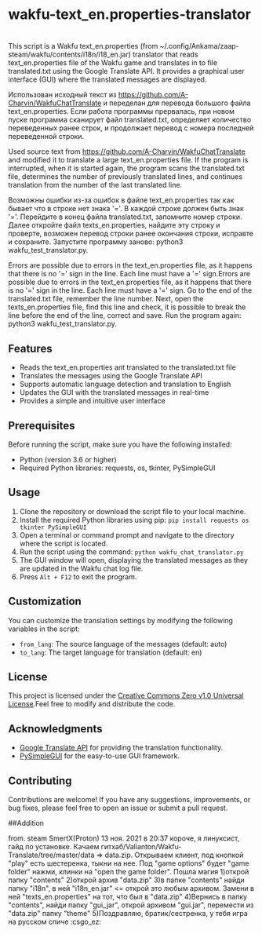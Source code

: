 # wakfu-text_en.properties-translator
# 

This script is a Wakfu text_en.properties (from ~/.config/Ankama/zaap-steam/wakfu/contents/i18n/i18_en.jar) translator that reads text_en.properties file of the Wakfu game and translates in to file translated.txt using the Google Translate API. It provides a graphical user interface (GUI) where the translated messages are displayed.

Использован исходный текст из https://github.com/A-Charvin/WakfuChatTranslate и переделан для перевода большого файла text_en.properties.
Если работа программы прервалась, при новом пуске программа сканирует файл translated.txt, определяет количество переведенных ранее строк, и продолжает перевод с номера последней переведенной строки.


Used source text from https://github.com/A-Charvin/WakfuChatTranslate and modified it to translate a large text_en.properties file.
If the program is interrupted, when it is started again, the program scans the translated.txt file, determines the number of previously translated lines, and continues translation from the number of the last translated line.


Возможны ошибки из-за ошибок в файле text_en.properties так как бывает что в строке нет знака '='.  В каждой строке должен быть знак '='.
Перейдите в конец файла translated.txt, запомните номер строки. Далее откройте файл texts_en.properties, найдите эту строку и проверте, возможен перевод строки ранее окончания строки, исправте и сохраните. Запустите программу заново: python3 wakfu_test_translator.py.


Errors are possible due to errors in the text_en.properties file, as it happens that there is no '=' sign in the line. Each line must have a '=' sign.Errors are possible due to errors in the text_en.properties file, as it happens that there is no '=' sign in the line. Each line must have a '=' sign.
Go to the end of the translated.txt file, remember the line number. Next, open the texts_en.properties file, find this line and check, it is possible to break the line before the end of the line, correct and save. Run the program again: python3 wakfu_test_translator.py.

## Features

- Reads the text_en.properties ant translated to the translated.txt file
- Translates the messages using the Google Translate API
- Supports automatic language detection and translation to English
- Updates the GUI with the translated messages in real-time
- Provides a simple and intuitive user interface

## Prerequisites

Before running the script, make sure you have the following installed:

- Python (version 3.6 or higher)
- Required Python libraries: requests, os, tkinter, PySimpleGUI

## Usage

1. Clone the repository or download the script file to your local machine.
2. Install the required Python libraries using pip: `pip install requests os tkinter PySimpleGUI`
3. Open a terminal or command prompt and navigate to the directory where the script is located.
4. Run the script using the command: `python wakfu_chat_translator.py`
5. The GUI window will open, displaying the translated messages as they are updated in the Wakfu chat log file.
6. Press `Alt + F12` to exit the program.

## Customization

You can customize the translation settings by modifying the following variables in the script:

- `from_lang`: The source language of the messages (default: auto)
- `to_lang`: The target language for translation (default: en)

## License

This project is licensed under the [Creative Commons Zero v1.0 Universal License](LICENSE).Feel free to modify and distribute the code.


## Acknowledgments

- [Google Translate API](https://cloud.google.com/translate) for providing the translation functionality.
- [PySimpleGUI](https://github.com/PySimpleGUI/PySimpleGUI) for the easy-to-use GUI framework.

## Contributing

Contributions are welcome! If you have any suggestions, improvements, or bug fixes, please feel free to open an issue or submit a pull request.


##Addition

from. steam
SmertX(Proton) 13 ноя. 2021 в 20:37
короче, я линуксист, гайд по установке. Качаем гитхаб/Valianton/Wakfu-Translate/tree/master/data => data.zip. Открываем клиент, под кнопкой "play" есть шестеренка, тыкни на нее. Под "game options" будет "game folder" нажми, клинки на "open the game folder". Пошла магия
1)открой папку "contents"
2)открой архив "data.zip"
3)в папке "contents" найди папку "i18n", в ней "i18n_en.jar" <= открой это любым архивом. Замени в ней "texts_en.properties" на тот, что был в "data.zip"
4)Вернись в папку "contents", найди папку "gui_jar", открой архивом "gui.jar", перемести из "data.zip" папку "theme"
5)Поздравляю, братик/сестренка, у тебя игра на русском спиче :csgo_ez:
